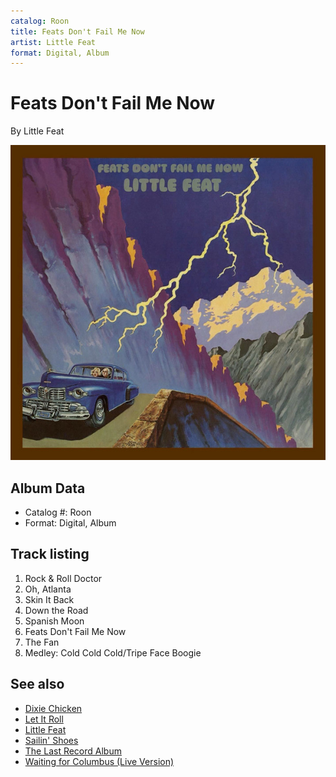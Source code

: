 ```yaml
---
catalog: Roon
title: Feats Don't Fail Me Now
artist: Little Feat
format: Digital, Album
---
```


# Feats Don't Fail Me Now

By Little Feat

![](../../assets/albumcovers/Little_Feat-Feats_Dont_Fail_Me_Now.png)

## Album Data

- Catalog #: Roon
- Format: Digital, Album


## Track listing


1. Rock & Roll Doctor
2. Oh, Atlanta
3. Skin It Back
4. Down the Road
5. Spanish Moon
6. Feats Don't Fail Me Now
7. The Fan
8. Medley: Cold Cold Cold/Tripe Face Boogie


## See also

- [Dixie Chicken](Dixie_Chicken.md)
- [Let It Roll](Let_It_Roll.md)
- [Little Feat](Little_Feat.md)
- [Sailin' Shoes](Sailin_Shoes.md)
- [The Last Record Album](The_Last_Record_Album.md)
- [Waiting for Columbus (Live Version)](Waiting_for_Columbus_Live_Version.md)
